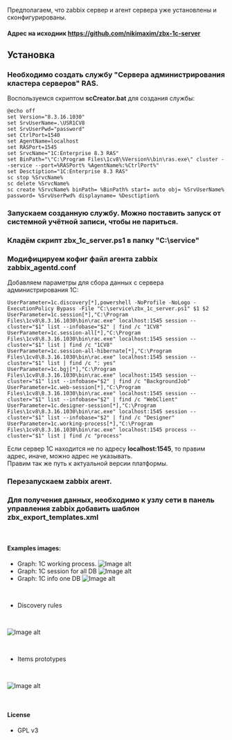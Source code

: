 Предполагаем, что zabbix сервер и агент сервера уже установлены и сконфигурированы.

#### Адрес на исходник https://github.com/nikimaxim/zbx-1c-server

## Установка

### Необходимо создать службу "Сервера администрирования кластера серверов" RAS.

Воспользуемся скриптом **scCreator.bat** для создания службы:
```
@echo off
set Version="8.3.16.1030"
set SrvUserName=.\USR1CV8
set SrvUserPwd="password"
set CtrlPort=1540
set AgentName=localhost
set RASPort=1545
set SrvcName="1C:Enterprise 8.3 RAS"
set BinPath="\"C:\Program Files\1cv8\%Version%\bin\ras.exe\" cluster --service --port=%RASPort% %AgentName%:%CtrlPort%"
set Desctiption="1C:Enterprise 8.3 RAS"
sc stop %SrvcName%
sc delete %SrvcName%
sc create %SrvcName% binPath= %BinPath% start= auto obj= %SrvUserName% password= %SrvUserPwd% displayname= %Desctiption%
```
### Запускаем созданную службу. Можно поставить запуск от системной учётной записи, чтобы не париться.

### Кладём скрипт **zbx_1c_server.ps1** в папку "C:\service"

### Модифицируем кофиг файл агента zabbix **zabbix_agentd.conf**

Добавляем параметры для сбора данных с сервера администрирования 1С:
```
UserParameter=1c.discovery[*],powershell -NoProfile -NoLogo -ExecutionPolicy Bypass -File "C:\service\zbx_1c_server.ps1" $1 $2
UserParameter=1c.session[*],"C:\Program Files\1cv8\8.3.16.1030\bin\rac.exe" localhost:1545 session --cluster="$1" list --infobase="$2" | find /c "1CV8"
UserParameter=1c.session-all[*],"C:\Program Files\1cv8\8.3.16.1030\bin\rac.exe" localhost:1545 session --cluster="$1" list | find /c "1CV8"
UserParameter=1c.session-all-hibernate[*],"C:\Program Files\1cv8\8.3.16.1030\bin\rac.exe" localhost:1545 session --cluster="$1" list | find /c ": yes"
UserParameter=1c.bgj[*],"C:\Program Files\1cv8\8.3.16.1030\bin\rac.exe" localhost:1545 session --cluster="$1" list --infobase="$2" | find /c "BackgroundJob"
UserParameter=1c.web-session[*],"C:\Program Files\1cv8\8.3.16.1030\bin\rac.exe" localhost:1545 session --cluster="$1" list --infobase="$2" | find /c "WebClient"
UserParameter=1c.designer-session[*],"C:\Program Files\1cv8\8.3.16.1030\bin\rac.exe" localhost:1545 session --cluster="$1" list --infobase="$2" | find /c "Designer"
UserParameter=1c.working-process[*],"C:\Program Files\1cv8\8.3.16.1030\bin\rac.exe" localhost:1545 process --cluster="$1" list | find /c "process"
```
Если сервер 1С находится не по адресу **localhost:1545**, то правим адрес, иначе, можно адрес не указывать.</br>
Правим так же путь к актуальной версии платформы.

### Перезапускаем zabbix агент.

### Для получения данных, необходимо к узлу сети в панель управления zabbix добавить шаблон **zbx_export_templates.xml**

<br/>

#### Examples images:
- Graph: 1C working process.
![Image alt](https://github.com/nikimaxim/zbx-1c-server/blob/master/img/1.png)
- Graph: 1C session for all DB
![Image alt](https://github.com/nikimaxim/zbx-1c-server/blob/master/img/2.png)
- Graph: 1C info one DB
![Image alt](https://github.com/nikimaxim/zbx-1c-server/blob/master/img/3.png)

<br/>

- Discovery rules

<br/>

![Image alt](https://github.com/nikimaxim/zbx-1c-server/blob/master/img/4.png)

<br/>

- Items prototypes

<br/>

![Image alt](https://github.com/nikimaxim/zbx-1c-server/blob/master/img/5.png)

<br/>

#### License
- GPL v3
